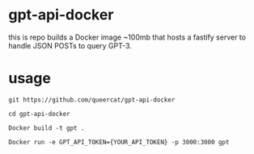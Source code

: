# gpt-api-docker
this is repo builds a Docker image ~100mb that hosts a fastify server to handle JSON POSTs to query GPT-3.

# usage

`git https://github.com/queercat/gpt-api-docker`

`cd gpt-api-docker`

`Docker build -t gpt .`

`Docker run -e GPT_API_TOKEN={YOUR_API_TOKEN} -p 3000:3000 gpt`

